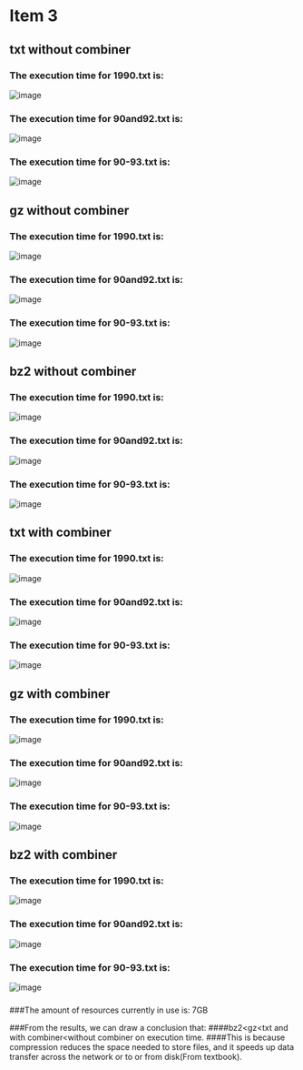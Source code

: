 Item 3
====================
## txt without combiner

### The execution time for 1990.txt is:
 ![image](https://github.com/sliu102/ITMD521/blob/master/week07/Item1/90.jpeg)
### The execution time for 90and92.txt is:
![image](https://github.com/sliu102/ITMD521/blob/master/week07/Item1/9092.jpeg)
### The execution time for 90-93.txt is:
![image](https://github.com/sliu102/ITMD521/blob/master/week07/Item1/90-93.jpeg)

## gz without combiner
### The execution time for 1990.txt is:
 ![image](https://github.com/sliu102/ITMD521/blob/master/week07/item3/90wogz.jpeg)
### The execution time for 90and92.txt is:
![image](https://github.com/sliu102/ITMD521/blob/master/week07/item3/90and92wogz.jpeg)
### The execution time for 90-93.txt is:
![image](https://github.com/sliu102/ITMD521/blob/master/week07/item3/90-93wogz.jpeg)

## bz2 without combiner
### The execution time for 1990.txt is:
 ![image](https://github.com/sliu102/ITMD521/blob/master/week07/item3/90wobz2.jpeg)
### The execution time for 90and92.txt is:
![image](https://github.com/sliu102/ITMD521/blob/master/week07/item3/90and92wobz2.jpeg)
### The execution time for 90-93.txt is:
![image](https://github.com/sliu102/ITMD521/blob/master/week07/item3/90-93wobz2.jpeg)


## txt with combiner
### The execution time for 1990.txt is:
 ![image](https://github.com/sliu102/ITMD521/blob/master/week07/item2/1990.jpeg)
### The execution time for 90and92.txt is:
![image](https://github.com/sliu102/ITMD521/blob/master/week07/item2/90and92.jpeg)
### The execution time for 90-93.txt is:
![image](https://github.com/sliu102/ITMD521/blob/master/week07/item2/90-93.jpeg)

## gz with combiner
### The execution time for 1990.txt is:
 ![image](https://github.com/sliu102/ITMD521/blob/master/week07/item3/90gz.jpeg)
### The execution time for 90and92.txt is:
![image](https://github.com/sliu102/ITMD521/blob/master/week07/item3/90and92gz.jpeg)
### The execution time for 90-93.txt is:
![image](https://github.com/sliu102/ITMD521/blob/master/week07/item3/90-93gz.jpeg)

## bz2 with combiner
### The execution time for 1990.txt is:
 ![image](https://github.com/sliu102/ITMD521/blob/master/week07/item3/1990bz2.jpeg)
### The execution time for 90and92.txt is:
![image](https://github.com/sliu102/ITMD521/blob/master/week07/item3/90and92bz2.jpeg)
### The execution time for 90-93.txt is:
![image](https://github.com/sliu102/ITMD521/blob/master/week07/item3/90-93bz2.jpeg)

### 
###The amount of resources currently in use is: 7GB

###From the results, we can draw a conclusion that:
####bz2<gz<txt and with combiner<without combiner on execution time.
####This is because compression reduces the space needed to store files, and it speeds up data transfer across the network or to or from disk(From textbook). 
